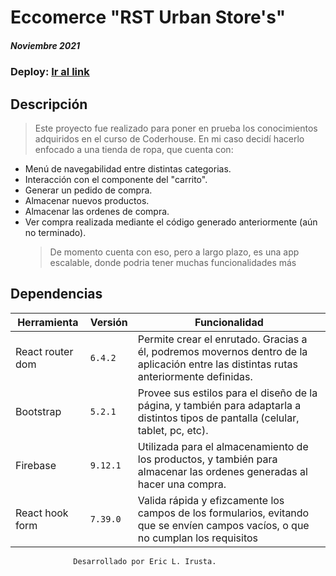 # Eccomerce "RST Urban Store's"

##### Noviembre 2021

### Deploy: [Ir al link]

## Descripción

> Este proyecto fue realizado para poner en prueba los conocimientos adquiridos en el curso de Coderhouse.
> En mi caso decidí hacerlo enfocado a una tienda de ropa, que cuenta con:

- Menú de navegabilidad entre distintas categorias.
- Interacción con el componente del "carrito".
- Generar un pedido de compra.
- Almacenar nuevos productos.
- Almacenar las ordenes de compra.
- Ver compra realizada mediante el código generado anteriormente (aún no terminado).
  > De momento cuenta con eso, pero a largo plazo, es una app escalable, donde podria tener muchas funcionalidades más

## Dependencias

| Herramienta      | Versión  | Funcionalidad                                                                                                                         |
| ---------------- | -------- | ------------------------------------------------------------------------------------------------------------------------------------- |
| React router dom | `6.4.2`  | Permite crear el enrutado. Gracias a él, podremos movernos dentro de la aplicación entre las distintas rutas anteriormente definidas. |
| Bootstrap        | `5.2.1`  | Provee sus estilos para el diseño de la página, y también para adaptarla a distintos tipos de pantalla (celular, tablet, pc, etc).    |
| Firebase         | `9.12.1` | Utilizada para el almacenamiento de los productos, y también para almacenar las ordenes generadas al hacer una compra.                |
| React hook form  | `7.39.0` | Valida rápida y efizcamente los campos de los formularios, evitando que se envíen campos vacíos, o que no cumplan los requisitos      |

                  Desarrollado por Eric L. Irusta.

[ir al link]: https://urbanstorerst.netlify.app
